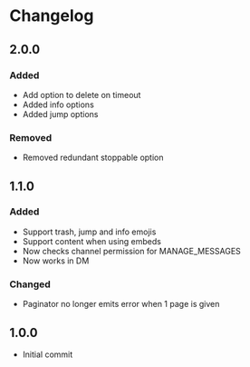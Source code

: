# Changelog

## 2.0.0
### Added
- Add option to delete on timeout
- Added info options
- Added jump options

### Removed
- Removed redundant stoppable option

## 1.1.0
### Added
- Support trash, jump and info emojis
- Support content when using embeds
- Now checks channel permission for MANAGE_MESSAGES
- Now works in DM

### Changed
- Paginator no longer emits error when 1 page is given

## 1.0.0
- Initial commit